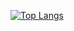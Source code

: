 [![Top Langs](https://github-readme-stats.vercel.app/api/top-langs/?username=madeline001&layout=compact&theme=dark)](https://github.com/anuraghazra/github-readme-stats)
<!---
madeline001/madeline001 is a ✨ special ✨ repository because its `README.md` (this file) appears on your GitHub profile.
You can click the Preview link to take a look at your changes.
- 👋 Hi, I’m @madeline001
- 👀 I’m interested in ...
- 🌱 I’m currently learning ...
- 💞️ I’m looking to collaborate on ...
- 📫 How to reach me ...
--->
